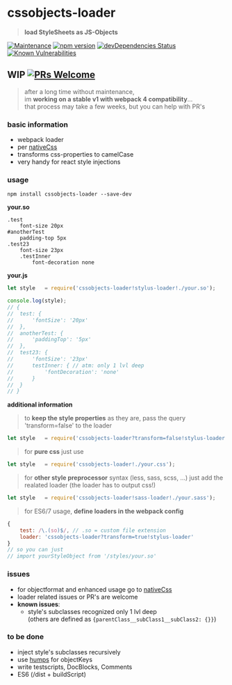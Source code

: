 # cssobjects-loader
> **load StyleSheets as JS-Objects**

[![Maintenance][maintenance-img]][maintenance-url]
[![npm version](https://badge.fury.io/js/cssobjects-loader.svg)](https://badge.fury.io/js/cssobjects-loader)
[![devDependencies Status](https://david-dm.org/doubleu23/cssobjects-loader/dev-status.svg)](https://david-dm.org/doubleu23/cssobjects-loader?type=dev)
[![Known Vulnerabilities](https://snyk.io/test/github/doubleu23/cssobjects-loader/badge.svg)](https://snyk.io/test/github/doubleu23/cssobjects-loader)  

[maintenance-img]: https://img.shields.io/badge/Maintained%3F-yes-green.svg
[maintenance-url]: https://GitHub.com/stackR23/cssobjects-loader/graphs/commit-activity

## WIP [![PRs Welcome][pr-welcome]](http://makeapullrequest.com)
> after a long time without maintenance,  
> im __working on a stable v1 with webpack 4 compatibility__...  
> that process may take a few weeks, but you can help with PR's

[pr-welcome]: https://img.shields.io/badge/PRs-welcome-brightgreen.svg?style=flat-square

### basic information
* webpack loader
* per [nativeCss](https://github.com/raphamorim/native-css)
* transforms css-properties to camelCase
* very handy for react style injections

### usage 
```npm install cssobjects-loader --save-dev```

__your.so__
```Stylus
.test
	font-size 20px
#anotherTest
	padding-top 5px
.test23
	font-size 23px
    .testInner
        font-decoration none
```

__your.js__
```Javascript
let style 	= require('cssobjects-loader!stylus-loader!./your.so');

console.log(style);
// {
// 	test: {
// 		'fontSize': '20px'
// 	},
// 	anotherTest: {
// 		'paddingTop': '5px'
// 	},
// 	test23: {
// 		'fontSize': '23px'
//      testInner: { // atm: only 1 lvl deep
//          'fontDecoration': 'none'
//      }
// 	}
// }
```

__additional information__
> to __keep the style properties__ as they are, pass the query 'transform=false' to the loader  
```Javascript
let style   = require('cssobjects-loader?transform=false!stylus-loader!./your.so');
```

> for __pure css__ just use
```Javascript
let style   = require('cssobjects-loader!./your.css');
```

> for __other style preprocessor__ syntax (less, sass, scss, ...)
> just add the realated loader (the loader has to output css!)
```Javascript
let style   = require('cssobjects-loader!sass-loader!./your.sass');
```

> for ES6/7 usage, __define loaders in the webpack config__  
```Javascript
{
    test: /\.(so)$/, // .so = custom file extension
    loader: 'cssobjects-loader?transform=true!stylus-loader'
}
// so you can just
// import yourStyleObject from '/styles/your.so'
```

### issues
* for objectformat and enhanced usage go to [nativeCss](https://github.com/raphamorim/native-css)
* loader related issues or PR's are welcome
* __known issues__:
    * style's subclasses recognized only 1 lvl deep  
    (others are defined as `{parentClass__subClass1__subClass2: {}}`)

### to be done  
* inject style's subclasses recursively  
* use [humps](https://www.npmjs.com/package/humps) for objectKeys  
* write testscripts, DocBlocks, Comments  
* ES6 (/dist + buildScript)
